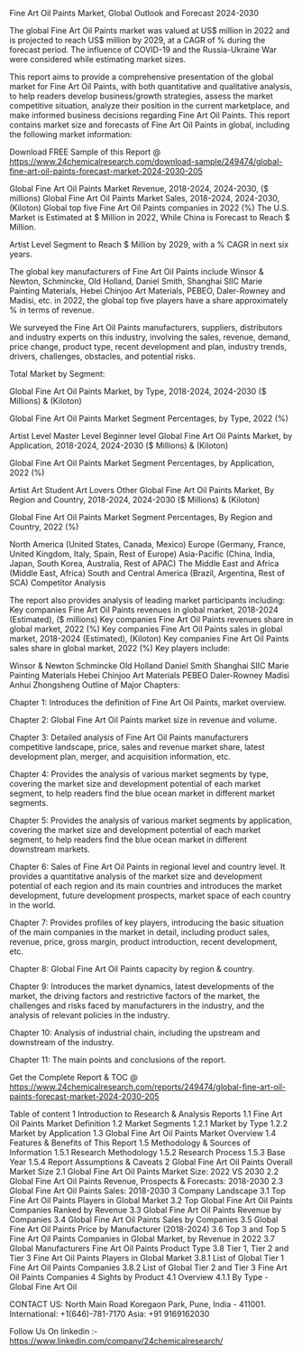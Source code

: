 Fine Art Oil Paints Market, Global Outlook and Forecast 2024-2030

The global Fine Art Oil Paints market was valued at US$ million in 2022 and is projected to reach US$ million by 2029, at a CAGR of % during the forecast period. The influence of COVID-19 and the Russia-Ukraine War were considered while estimating market sizes.

This report aims to provide a comprehensive presentation of the global market for Fine Art Oil Paints, with both quantitative and qualitative analysis, to help readers develop business/growth strategies, assess the market competitive situation, analyze their position in the current marketplace, and make informed business decisions regarding Fine Art Oil Paints. This report contains market size and forecasts of Fine Art Oil Paints in global, including the following market information:

Download FREE Sample of this Report @ https://www.24chemicalresearch.com/download-sample/249474/global-fine-art-oil-paints-forecast-market-2024-2030-205

Global Fine Art Oil Paints Market Revenue, 2018-2024, 2024-2030, ($ millions)
Global Fine Art Oil Paints Market Sales, 2018-2024, 2024-2030, (Kiloton)
Global top five Fine Art Oil Paints companies in 2022 (%)
The U.S. Market is Estimated at $ Million in 2022, While China is Forecast to Reach $ Million.

Artist Level Segment to Reach $ Million by 2029, with a % CAGR in next six years.

The global key manufacturers of Fine Art Oil Paints include Winsor & Newton, Schmincke, Old Holland, Daniel Smith, Shanghai SIIC Marie Painting Materials, Hebei Chinjoo Art Materials, PEBEO, Daler-Rowney and Madisi, etc. in 2022, the global top five players have a share approximately % in terms of revenue.

We surveyed the Fine Art Oil Paints manufacturers, suppliers, distributors and industry experts on this industry, involving the sales, revenue, demand, price change, product type, recent development and plan, industry trends, drivers, challenges, obstacles, and potential risks.

Total Market by Segment:

Global Fine Art Oil Paints Market, by Type, 2018-2024, 2024-2030 ($ Millions) & (Kiloton)

Global Fine Art Oil Paints Market Segment Percentages, by Type, 2022 (%)

Artist Level
Master Level
Beginner level
Global Fine Art Oil Paints Market, by Application, 2018-2024, 2024-2030 ($ Millions) & (Kiloton)

Global Fine Art Oil Paints Market Segment Percentages, by Application, 2022 (%)

Artist
Art Student
Art Lovers
Other
Global Fine Art Oil Paints Market, By Region and Country, 2018-2024, 2024-2030 ($ Millions) & (Kiloton)

Global Fine Art Oil Paints Market Segment Percentages, By Region and Country, 2022 (%)

North America (United States, Canada, Mexico)
Europe (Germany, France, United Kingdom, Italy, Spain, Rest of Europe)
Asia-Pacific (China, India, Japan, South Korea, Australia, Rest of APAC)
The Middle East and Africa (Middle East, Africa)
South and Central America (Brazil, Argentina, Rest of SCA)
Competitor Analysis

The report also provides analysis of leading market participants including:
Key companies Fine Art Oil Paints revenues in global market, 2018-2024 (Estimated), ($ millions)
Key companies Fine Art Oil Paints revenues share in global market, 2022 (%)
Key companies Fine Art Oil Paints sales in global market, 2018-2024 (Estimated), (Kiloton)
Key companies Fine Art Oil Paints sales share in global market, 2022 (%)
Key players include:

Winsor & Newton
Schmincke
Old Holland
Daniel Smith
Shanghai SIIC Marie Painting Materials
Hebei Chinjoo Art Materials
PEBEO
Daler-Rowney
Madisi
Anhui Zhongsheng
Outline of Major Chapters:

Chapter 1: Introduces the definition of Fine Art Oil Paints, market overview.

Chapter 2: Global Fine Art Oil Paints market size in revenue and volume.

Chapter 3: Detailed analysis of Fine Art Oil Paints manufacturers competitive landscape, price, sales and revenue market share, latest development plan, merger, and acquisition information, etc.

Chapter 4: Provides the analysis of various market segments by type, covering the market size and development potential of each market segment, to help readers find the blue ocean market in different market segments.

Chapter 5: Provides the analysis of various market segments by application, covering the market size and development potential of each market segment, to help readers find the blue ocean market in different downstream markets.

Chapter 6: Sales of Fine Art Oil Paints in regional level and country level. It provides a quantitative analysis of the market size and development potential of each region and its main countries and introduces the market development, future development prospects, market space of each country in the world.

Chapter 7: Provides profiles of key players, introducing the basic situation of the main companies in the market in detail, including product sales, revenue, price, gross margin, product introduction, recent development, etc.

Chapter 8: Global Fine Art Oil Paints capacity by region & country.

Chapter 9: Introduces the market dynamics, latest developments of the market, the driving factors and restrictive factors of the market, the challenges and risks faced by manufacturers in the industry, and the analysis of relevant policies in the industry.

Chapter 10: Analysis of industrial chain, including the upstream and downstream of the industry.

Chapter 11: The main points and conclusions of the report.

Get the Complete Report & TOC @ https://www.24chemicalresearch.com/reports/249474/global-fine-art-oil-paints-forecast-market-2024-2030-205

Table of content
1 Introduction to Research & Analysis Reports
1.1 Fine Art Oil Paints Market Definition
1.2 Market Segments
1.2.1 Market by Type
1.2.2 Market by Application
1.3 Global Fine Art Oil Paints Market Overview
1.4 Features & Benefits of This Report
1.5 Methodology & Sources of Information
1.5.1 Research Methodology
1.5.2 Research Process
1.5.3 Base Year
1.5.4 Report Assumptions & Caveats
2 Global Fine Art Oil Paints Overall Market Size
2.1 Global Fine Art Oil Paints Market Size: 2022 VS 2030
2.2 Global Fine Art Oil Paints Revenue, Prospects & Forecasts: 2018-2030
2.3 Global Fine Art Oil Paints Sales: 2018-2030
3 Company Landscape
3.1 Top Fine Art Oil Paints Players in Global Market
3.2 Top Global Fine Art Oil Paints Companies Ranked by Revenue
3.3 Global Fine Art Oil Paints Revenue by Companies
3.4 Global Fine Art Oil Paints Sales by Companies
3.5 Global Fine Art Oil Paints Price by Manufacturer (2018-2024)
3.6 Top 3 and Top 5 Fine Art Oil Paints Companies in Global Market, by Revenue in 2022
3.7 Global Manufacturers Fine Art Oil Paints Product Type
3.8 Tier 1, Tier 2 and Tier 3 Fine Art Oil Paints Players in Global Market
3.8.1 List of Global Tier 1 Fine Art Oil Paints Companies
3.8.2 List of Global Tier 2 and Tier 3 Fine Art Oil Paints Companies
4 Sights by Product
4.1 Overview
4.1.1 By Type - Global Fine Art Oil

CONTACT US:
North Main Road Koregaon Park, Pune, India - 411001.
International: +1(646)-781-7170
Asia: +91 9169162030

Follow Us On linkedin :- https://www.linkedin.com/company/24chemicalresearch/

